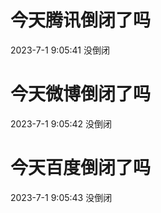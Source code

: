 # 今天腾讯倒闭了吗

2023-7-1 9:05:41 没倒闭

# 今天微博倒闭了吗

2023-7-1 9:05:42 没倒闭

# 今天百度倒闭了吗

2023-7-1 9:05:43 没倒闭

